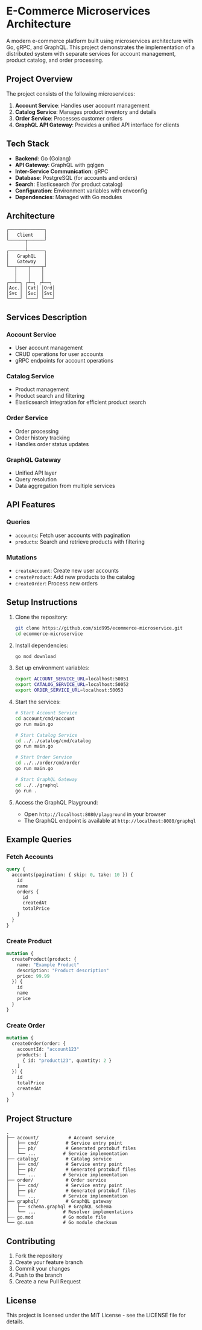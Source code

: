 # E-Commerce Microservices Architecture

A modern e-commerce platform built using microservices architecture with Go, gRPC, and GraphQL. This project demonstrates the implementation of a distributed system with separate services for account management, product catalog, and order processing.

## Project Overview

The project consists of the following microservices:

1. **Account Service**: Handles user account management
2. **Catalog Service**: Manages product inventory and details
3. **Order Service**: Processes customer orders
4. **GraphQL API Gateway**: Provides a unified API interface for clients

## Tech Stack

- **Backend**: Go (Golang)
- **API Gateway**: GraphQL with gqlgen
- **Inter-Service Communication**: gRPC
- **Database**: PostgreSQL (for accounts and orders)
- **Search**: Elasticsearch (for product catalog)
- **Configuration**: Environment variables with envconfig
- **Dependencies**: Managed with Go modules

## Architecture

```
┌─────────────┐
│   Client    │
└──────┬──────┘
       │
┌──────┴──────┐
│   GraphQL   │
│   Gateway   │
└──┬────┬────┬┘
   │    │    │
   │    │    │
┌──┴─┐ ┌┴─┐ ┌┴──┐
│Acc.│ │Cat│ │Ord│
│Svc │ │Svc│ │Svc│
└────┘ └───┘ └───┘
```

## Services Description

### Account Service
- User account management
- CRUD operations for user accounts
- gRPC endpoints for account operations

### Catalog Service
- Product management
- Product search and filtering
- Elasticsearch integration for efficient product search

### Order Service
- Order processing
- Order history tracking
- Handles order status updates

### GraphQL Gateway
- Unified API layer
- Query resolution
- Data aggregation from multiple services

## API Features

### Queries
- `accounts`: Fetch user accounts with pagination
- `products`: Search and retrieve products with filtering

### Mutations
- `createAccount`: Create new user accounts
- `createProduct`: Add new products to the catalog
- `createOrder`: Process new orders

## Setup Instructions

1. Clone the repository:
   ```bash
   git clone https://github.com/sid995/ecommerce-microservice.git
   cd ecommerce-microservice
   ```

2. Install dependencies:
   ```bash
   go mod download
   ```

3. Set up environment variables:
   ```bash
   export ACCOUNT_SERVICE_URL=localhost:50051
   export CATALOG_SERVICE_URL=localhost:50052
   export ORDER_SERVICE_URL=localhost:50053
   ```

4. Start the services:
   ```bash
   # Start Account Service
   cd account/cmd/account
   go run main.go

   # Start Catalog Service
   cd ../../catalog/cmd/catalog
   go run main.go

   # Start Order Service
   cd ../../order/cmd/order
   go run main.go

   # Start GraphQL Gateway
   cd ../../graphql
   go run .
   ```

5. Access the GraphQL Playground:
   - Open `http://localhost:8080/playground` in your browser
   - The GraphQL endpoint is available at `http://localhost:8080/graphql`

## Example Queries

### Fetch Accounts
```graphql
query {
  accounts(pagination: { skip: 0, take: 10 }) {
    id
    name
    orders {
      id
      createdAt
      totalPrice
    }
  }
}
```

### Create Product
```graphql
mutation {
  createProduct(product: {
    name: "Example Product"
    description: "Product description"
    price: 99.99
  }) {
    id
    name
    price
  }
}
```

### Create Order
```graphql
mutation {
  createOrder(order: {
    accountId: "account123"
    products: [
      { id: "product123", quantity: 2 }
    ]
  }) {
    id
    totalPrice
    createdAt
  }
}
```

## Project Structure
```
.
├── account/           # Account service
│   ├── cmd/          # Service entry point
│   ├── pb/           # Generated protobuf files
│   └── ...          # Service implementation
├── catalog/          # Catalog service
│   ├── cmd/          # Service entry point
│   ├── pb/           # Generated protobuf files
│   └── ...          # Service implementation
├── order/            # Order service
│   ├── cmd/          # Service entry point
│   ├── pb/           # Generated protobuf files
│   └── ...          # Service implementation
├── graphql/          # GraphQL gateway
│   ├── schema.graphql # GraphQL schema
│   └── ...          # Resolver implementations
├── go.mod           # Go module file
└── go.sum           # Go module checksum
```

## Contributing

1. Fork the repository
2. Create your feature branch
3. Commit your changes
4. Push to the branch
5. Create a new Pull Request

## License

This project is licensed under the MIT License - see the LICENSE file for details.
